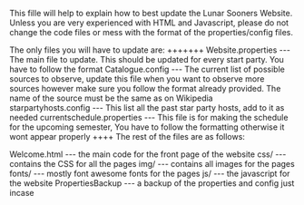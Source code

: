 This fille will help to explain how to best update the Lunar Sooners Website. Unless you are very experienced with HTML and Javascript, please do not change the code files or mess with the format of the properties/config files.

The only files you will have to update are:
+++++++
Website.properties          --- The main file to update. This should be updated 
                            for every start party. You have to follow the 
                            format
Catalogue.config            --- The current list of possible sources to observe, 
	                        update this file when you want to observe more
	                        sources however make sure you follow the format 
                            already provided. The name of the source must be the 
                            same as on Wikipedia
starpartyhosts.config       --- This list all the past star party hosts, add 
                            to it as needed
currentschedule.properties  --- This file is for making the schedule for 
                            the upcoming semester, You have to follow the 
                            formatting otherwise it wont appear properly
++++
The rest of the files are as follows:

Welcome.html  	  	    --- the main code for the front page of the website
css/                    --- contains the CSS for all the pages
img/                    --- contains all images for the pages
fonts/                  --- mostly font awesome fonts for the pages
js/                     --- the javascript for the website
PropertiesBackup        --- a backup of the properties and config just incase